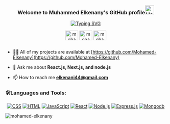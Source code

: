 <!--
**Mohamed-Elkenany/Mohamed-Elkenany** is a ✨ _special_ ✨ repository because its `README.md` (this file) appears on your GitHub profile.

Here are some ideas to get you started:

- 🔭 I’m currently working on ...
- 🌱 I’m currently learning ...
- 👯 I’m looking to collaborate on ...
- 🤔 I’m looking for help with ...
- 💬 Ask me about ...
- 📫 How to reach me: ...
- 😄 Pronouns: ...
- ⚡ Fun fact: ...
-->
<h3 align="center">Welcome to Muhammed Elkenany's GitHub profile<span><img src="https://media.giphy.com/media/hvRJCLFzcasrR4ia7z/giphy.gif" alt="Hello Image" width="28" \></span></h3>
<p align="center"><a href="https://git.io/typing-svg"><img src="https://readme-typing-svg.demolab.com?font=Fira+Code&pause=1000&color=7673F7&center=true&vCenter=true&width=435&lines=MERN+Stack+Developer+%F0%9F%A7%91%F0%9F%8F%BB%E2%80%8D%F0%9F%92%BB;Always++learning+new+things+" alt="Typing SVG" /></a></p>


<div align="center">
<p>
<a href="https://instagram.com/mohamed_elkenany74" target="blank"><img align="center" src="https://raw.githubusercontent.com/rahuldkjain/github-profile-readme-generator/master/src/images/icons/Social/instagram.svg" alt="mohamed_elkenany74" height="30" width="40" /></a>
<a href="https://fb.com/mohmmed.khaled.986" target="blank"><img align="center" src="https://raw.githubusercontent.com/rahuldkjain/github-profile-readme-generator/master/src/images/icons/Social/facebook.svg" alt="mohamed elkenany" height="30" width="40" /></a>
<a href="https://linkedin.com/in/mohamed-elkenany" target="blank"><img align="center" src="https://raw.githubusercontent.com/rahuldkjain/github-profile-readme-generator/master/src/images/icons/Social/linked-in-alt.svg" alt="mohamed-elkenany" height="30" width="40" /></a>
</p>
</div>

<p align="left"> <a href="https://twitter.com/" target="blank"><img src="https://img.shields.io/twitter/follow/?logo=twitter&style=for-the-badge" alt="" /></a> </p>

- 👨‍💻 All of my projects are available at [https://github.com/Mohamed-Elkenany](https://github.com/Mohamed-Elkenany)

- 💬 Ask me about **React.js, Next.js, and node.js**

- 📫 How to reach me **elkenani44@gmail.com**


<h3 align="left">🛠️Languages and Tools:</h3>
<p align="center"> 
   <a href="https://github.com/search?q=user%3ADenverCoder1+language%3Acss"><img alt="CSS" src="https://img.shields.io/badge/CSS-1572B6.svg?logo=css3&logoColor=white"></a>
   <a href="https://github.com/search?q=user%3ADenverCoder1+language%3Ahtml"><img alt="HTML" src="https://img.shields.io/badge/HTML-E34F26.svg?logo=html5&logoColor=white"></a>
   <a href="https://github.com/search?q=user%3ADenverCoder1+language%3Ajavascript"><img alt="JavaScript" src="https://img.shields.io/badge/JavaScript-F7DF1E.svg?logo=javascript&logoColor=black"></a>
   <a href="#"><img alt="React" src="https://img.shields.io/badge/React-20232a.svg?logo=react&logoColor=%2361DAFB"></a>
   <a href="https://github.com/search?q=user%3ADenverCoder1+language%3Ajavascript"><img alt="Node.js" src="https://img.shields.io/badge/Node.js-43853D.svg?logo=node.js&logoColor=white"></a>
   <a href="#"><img alt="Express.js" src="https://img.shields.io/badge/Express.js-404d59.svg?logo=express&logoColor=white"></a>
   <a href="#"><img alt="Mongodb" src="https://img.shields.io/badge/Mongodb-#fff.svg?logo=mongodb&logoColor=green"></a>
</p>

<p><img align="left" src="https://github-readme-stats.vercel.app/api/top-langs?username=mohamed-elkenany&show_icons=true&locale=en&layout=compact" alt="mohamed-elkenany" /></p>

